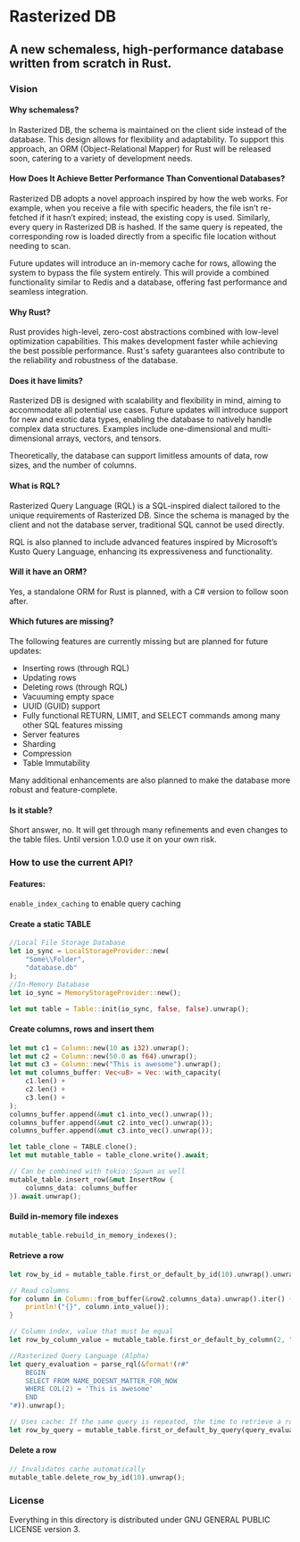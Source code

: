 # Rasterized DB

## A new schemaless, high-performance database written from scratch in Rust.

### Vision

#### Why schemaless?

In Rasterized DB, the schema is maintained on the client side instead of the database. This design allows for flexibility and adaptability. To support this approach, an ORM (Object-Relational Mapper) for Rust will be released soon, catering to a variety of development needs.

#### How Does It Achieve Better Performance Than Conventional Databases?

Rasterized DB adopts a novel approach inspired by how the web works. For example, when you receive a file with specific headers, the file isn’t re-fetched if it hasn’t expired; instead, the existing copy is used. Similarly, every query in Rasterized DB is hashed. If the same query is repeated, the corresponding row is loaded directly from a specific file location without needing to scan.

Future updates will introduce an in-memory cache for rows, allowing the system to bypass the file system entirely. This will provide a combined functionality similar to Redis and a database, offering fast performance and seamless integration.

#### Why Rust?

Rust provides high-level, zero-cost abstractions combined with low-level optimization capabilities. This makes development faster while achieving the best possible performance. Rust's safety guarantees also contribute to the reliability and robustness of the database.

#### Does it have limits?

Rasterized DB is designed with scalability and flexibility in mind, aiming to accommodate all potential use cases. Future updates will introduce support for new and exotic data types, enabling the database to natively handle complex data structures. Examples include one-dimensional and multi-dimensional arrays, vectors, and tensors.

Theoretically, the database can support limitless amounts of data, row sizes, and the number of columns.

#### What is RQL? 

Rasterized Query Language (RQL) is a SQL-inspired dialect tailored to the unique requirements of Rasterized DB. Since the schema is managed by the client and not the database server, traditional SQL cannot be used directly.

RQL is also planned to include advanced features inspired by Microsoft’s Kusto Query Language, enhancing its expressiveness and functionality.

#### Will it have an ORM?

Yes, a standalone ORM for Rust is planned, with a C# version to follow soon after.

#### Which futures are missing?

The following features are currently missing but are planned for future updates:

- Inserting rows (through RQL)
- Updating rows
- Deleting rows (through RQL)
- Vacuuming empty space
- UUID (GUID) support
- Fully functional RETURN, LIMIT, and SELECT commands among many other SQL features missing
- Server features
- Sharding
- Compression
- Table Immutability 

Many additional enhancements are also planned to make the database more robust and feature-complete.

#### Is it stable?
Short answer, no. It will get through many refinements and even changes to the table files. Until version 1.0.0 use it on your own risk.

### How to use the current API?

#### Features:
`enable_index_caching` to enable query caching

#### Create a static TABLE
```rust
//Local File Storage Database
let io_sync = LocalStorageProvider::new(
    "Some\\Folder",
    "database.db"
);
//In-Memory Database
let io_sync = MemoryStorageProvider::new();

let mut table = Table::init(io_sync, false, false).unwrap();
```

#### Create columns, rows and insert them

```rust
let mut c1 = Column::new(10 as i32).unwrap();
let mut c2 = Column::new(50.0 as f64).unwrap();
let mut c3 = Column::new("This is awesome").unwrap();
let mut columns_buffer: Vec<u8> = Vec::with_capacity(
    c1.len() + 
    c2.len() +
    c3.len() +
);
columns_buffer.append(&mut c1.into_vec().unwrap());
columns_buffer.append(&mut c2.into_vec().unwrap());
columns_buffer.append(&mut c3.into_vec().unwrap());

let table_clone = TABLE.clone();
let mut mutable_table = table_clone.write().await;

// Can be combined with tokio::Spawn as well
mutable_table.insert_row(&mut InsertRow {
    columns_data: columns_buffer
}).await.unwrap();
```

#### Build in-memory file indexes
```rust
mutable_table.rebuild_in_memory_indexes();
```

#### Retrieve a row
```rust
let row_by_id = mutable_table.first_or_default_by_id(10).unwrap().unwrap();

// Read columns
for column in Column::from_buffer(&row2.columns_data).unwrap().iter() {
    println!("{}", column.into_value());
}

// Column index, value that must be equal
let row_by_column_value = mutable_table.first_or_default_by_column(2, "This is awesome").unwrap().unwrap();

//Rasterized Query Language (Alpha)
let query_evaluation = parse_rql(&format!(r#"
    BEGIN
    SELECT FROM NAME_DOESNT_MATTER_FOR_NOW
    WHERE COL(2) = 'This is awesome'
    END
"#)).unwrap();

// Uses cache: If the same query is repeated, the time to retrieve a row should be in the single-digit range.
let row_by_query = mutable_table.first_or_default_by_query(query_evaluation).await.unwrap().unwrap();
```

#### Delete a row
```rust
// Invalidates cache automatically
mutable_table.delete_row_by_id(10).unwrap();
```

### License
Everything in this directory is distributed under GNU GENERAL PUBLIC LICENSE version 3.